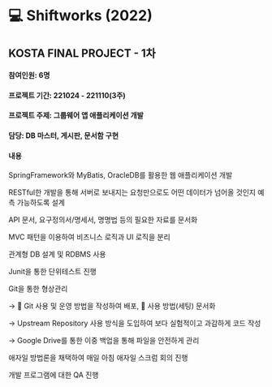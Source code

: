 <h1>💻 Shiftworks (2022)</h1>
<h2>KOSTA FINAL PROJECT - 1차</h2>

<h4>참여인원: 6명</h4>
<h4>프로젝트 기간: 221024 - 221110(3주)</h4>
<h4>프로젝트 주제: 그룹웨어 앱 애플리케이션 개발</h4>
<h4>담당: DB 마스터, 게시판, 문서함 구현 <h4>
<h4>내용</h4>
SpringFramework와 MyBatis, OracleDB를 활용한 웹 애플리케이션 개발<p>
RESTful한 개발을 통해 서버로 보내지는 요청만으로도 어떤 데이터가 넘어올 것인지 예측 가능하도록 설계<p>
API 문서, 요구정의서/명세서, 명명법 등의 필요한 자료를 문서화<p>
MVC 패턴을 이용하여 비즈니스 로직과 UI 로직을 분리<p>
관계형 DB 설계 및 RDBMS 사용<p>
Junit을 통한 단위테스트 진행<p>
Git을 통한 형상관리<p>
→ 🔗 Git 사용 및 운영 방법을 작성하여 배포, 🔗 사용 방법(세팅) 문서화<p>
→ Upstream Repository 사용 방식을 도입하여 보다 실험적이고 과감하게 코드 작성<p>
→ Google Drive를 통한 이중 백업을 통해 파일을 안전하게 관리<p>
애자일 방법론을 채택하여 매일 아침 애자일 스크럼 회의 진행<p>
개발 프로그램에 대한 QA 진행<p>
